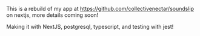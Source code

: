 This is a rebuild of my app at https://github.com/collectivenectar/soundslip on nextjs, more details coming soon!


Making it with NextJS, postgresql, typescript, and testing with jest!
